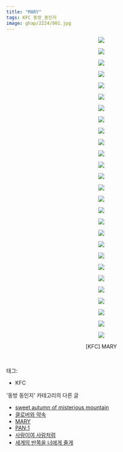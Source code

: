 ```yaml
---
title: "MARY"
tags: KFC 동방_동인지
image: ghap/2224/001.jpg
---
```

<div class="article">
<p style="text-align: center; clear: none; float: none;"><img src="{{ site.nasurl }}/ghap/2224/001.jpg"/></p>
<p style="text-align: center; clear: none; float: none;"><img src="{{ site.nasurl }}/ghap/2224/002.jpg"/></p>
<p style="text-align: center; clear: none; float: none;"><img src="{{ site.nasurl }}/ghap/2224/003.jpg"/></p>
<p style="text-align: center; clear: none; float: none;"><img src="{{ site.nasurl }}/ghap/2224/004.jpg"/></p>
<p style="text-align: center; clear: none; float: none;"><img src="{{ site.nasurl }}/ghap/2224/005.jpg"/></p>
<p style="text-align: center; clear: none; float: none;"><img src="{{ site.nasurl }}/ghap/2224/006.jpg"/></p>
<p style="text-align: center; clear: none; float: none;"><img src="{{ site.nasurl }}/ghap/2224/007.jpg"/></p>
<p style="text-align: center; clear: none; float: none;"><img src="{{ site.nasurl }}/ghap/2224/008.jpg"/></p>
<p style="text-align: center; clear: none; float: none;"><img src="{{ site.nasurl }}/ghap/2224/009.jpg"/></p>
<p style="text-align: center; clear: none; float: none;"><img src="{{ site.nasurl }}/ghap/2224/010.jpg"/></p>
<p style="text-align: center; clear: none; float: none;"><img src="{{ site.nasurl }}/ghap/2224/011.jpg"/></p>
<p style="text-align: center; clear: none; float: none;"><img src="{{ site.nasurl }}/ghap/2224/012.jpg"/></p>
<p style="text-align: center; clear: none; float: none;"><img src="{{ site.nasurl }}/ghap/2224/013.jpg"/></p>
<p style="text-align: center; clear: none; float: none;"><img src="{{ site.nasurl }}/ghap/2224/014.jpg"/></p>
<p style="text-align: center; clear: none; float: none;"><img src="{{ site.nasurl }}/ghap/2224/015.jpg"/></p>
<p style="text-align: center; clear: none; float: none;"><img src="{{ site.nasurl }}/ghap/2224/016.jpg"/></p>
<p style="text-align: center; clear: none; float: none;"><img src="{{ site.nasurl }}/ghap/2224/017.jpg"/></p>
<p style="text-align: center; clear: none; float: none;"><img src="{{ site.nasurl }}/ghap/2224/018.jpg"/></p>
<p style="text-align: center; clear: none; float: none;"><img src="{{ site.nasurl }}/ghap/2224/019.jpg"/></p>
<p style="text-align: center; clear: none; float: none;"><img src="{{ site.nasurl }}/ghap/2224/020.jpg"/></p>
<p style="text-align: center; clear: none; float: none;"><img src="{{ site.nasurl }}/ghap/2224/021.jpg"/></p>
<p style="text-align: center; clear: none; float: none;"><img src="{{ site.nasurl }}/ghap/2224/022.jpg"/></p>
<p style="text-align: center; clear: none; float: none;"><img src="{{ site.nasurl }}/ghap/2224/023.jpg"/></p>
<p style="text-align: center; clear: none; float: none;"><img src="{{ site.nasurl }}/ghap/2224/024.jpg"/></p>
<p style="text-align: center; clear: none; float: none;"><img src="{{ site.nasurl }}/ghap/2224/025.jpg"/></p>
<p style="text-align: center; clear: none; float: none;"><img src="{{ site.nasurl }}/ghap/2224/026.jpg"/></p>
<p style="text-align: center; clear: none; float: none;"><img src="{{ site.nasurl }}/ghap/2224/027.jpg"/></p>
<p style="text-align: center; clear: none; float: none;">[KFC] MARY</p>
<p><br/></p>
</div><div class="tagTrail">
<p>태그: </p>
<ul>
<li>KFC</li>
</ul>
</div><div class="another">
<p>'동방 동인지' 카테고리의 다른 글</p>
<ul>
<li><a href="/2016-09-19-ghap_2226">sweet autumn of misterious mountain</a></li>
<li><a href="/2016-09-19-ghap_2225">클로버와 약속</a></li>
<li><a href="/2016-09-19-ghap_2224">MARY</a></li>
<li><a href="/2016-09-18-ghap_2222">PAN;1</a></li>
<li><a href="/2016-09-18-ghap_2221">사람이여 사람처럼</a></li>
<li><a href="/2016-09-18-ghap_2220">세계의 반쪽을 너에게 줄게</a></li>
</ul>
</div><div class="cb_module cb_fluid">
<div class="cb_wrt cb_profile">
</div><!-- commentList close -->
</div>